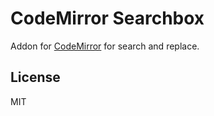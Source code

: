 # CodeMirror Searchbox

Addon for [CodeMirror](http://codemirror.net) for search and replace.

## License

MIT
